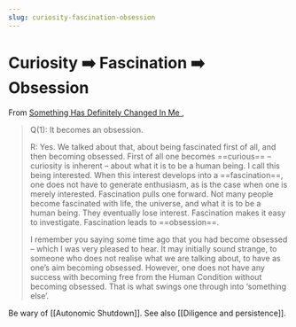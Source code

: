 ```yaml
---
slug: curiosity-fascination-obsession
---
```


# Curiosity :arrow_right: Fascination ➡️ Obsession

From [Something Has Definitely Changed In Me
](http://www.actualfreedom.com.au/richard/audiotapeddialogues/somethinghaschangedinme.htm),

> Q(1): It becomes an obsession.
> 
> R: Yes. We talked about that, about being fascinated first of all, and then becoming obsessed. First of all one becomes ==curious== – curiosity is inherent – about what it is to be a human being. I call this being interested. When this interest develops into a ==fascination==, one does not have to generate enthusiasm, as is the case when one is merely interested. Fascination pulls one forward. Not many people become fascinated with life, the universe, and what it is to be a human being. They eventually lose interest. Fascination makes it easy to investigate. Fascination leads to ==obsession==.
> 
> I remember you saying some time ago that you had become obsessed – which I was very pleased to hear. It may initially sound strange, to someone who does not realise what we are talking about, to have as one’s aim becoming obsessed. However, one does not have any success with becoming free from the Human Condition without becoming obsessed. That is what swings one through into ‘something else’.

Be wary of [[Autonomic Shutdown]]. See also [[Diligence and persistence]].